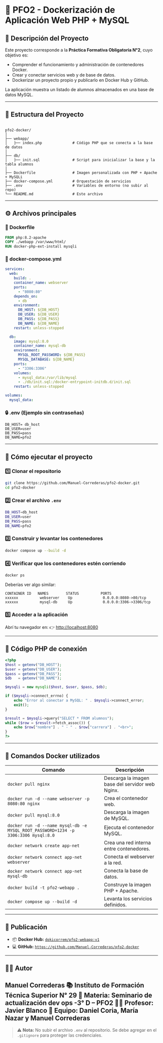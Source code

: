 # 🐳 PFO2 - Dockerización de Aplicación Web PHP + MySQL

## 📘 Descripción del Proyecto
Este proyecto corresponde a la **Práctica Formativa Obligatoria N°2**, cuyo objetivo es:
- Comprender el funcionamiento y administración de contenedores Docker.
- Crear y conectar servicios web y de base de datos.
- Dockerizar un proyecto propio y publicarlo en Docker Hub y GitHub.

La aplicación muestra un listado de alumnos almacenados en una base de datos MySQL.

---

## 🧱 Estructura del Proyecto

```

pfo2-docker/
│
├── webapp/
│   ├── index.php              # Código PHP que se conecta a la base de datos
│
├── db/
│   ├── init.sql               # Script para inicializar la base y la tabla alumnos
│
├── Dockerfile                 # Imagen personalizada con PHP + Apache + MySQLi
├── docker-compose.yml         # Orquestación de servicios
├── .env                       # Variables de entorno (no subir al repo)
└── README.md                  # Este archivo

````

---

## ⚙️ Archivos principales

### 🐘 Dockerfile
```dockerfile
FROM php:8.2-apache
COPY ./webapp /var/www/html/
RUN docker-php-ext-install mysqli
````

### 🧩 docker-compose.yml

```yaml
services:
  web:
    build: .
    container_name: webserver
    ports:
      - "8080:80"
    depends_on:
      - db
    environment:
      DB_HOST: ${DB_HOST}
      DB_USER: ${DB_USER}
      DB_PASS: ${DB_PASS}
      DB_NAME: ${DB_NAME}
    restart: unless-stopped

  db:
    image: mysql:8.0
    container_name: mysql-db
    environment:
      MYSQL_ROOT_PASSWORD: ${DB_PASS}
      MYSQL_DATABASE: ${DB_NAME}
    ports:
      - "3306:3306"
    volumes:
      - mysql_data:/var/lib/mysql
      - ./db/init.sql:/docker-entrypoint-initdb.d/init.sql
    restart: unless-stopped

volumes:
  mysql_data:
```

### 🔒 .env (Ejemplo sin contraseñas)

```
DB_HOST= db_host
DB_USER=user
DB_PASS=pass
DB_NAME=pfo2
```

---

## 🚀 Cómo ejecutar el proyecto

### 1️⃣ Clonar el repositorio

```bash
git clone https://github.com/Manuel-Correderas/pfo2-docker.git
cd pfo2-docker
```

### 2️⃣ Crear el archivo `.env`

```bash
DB_HOST=db_host
DB_USER=user
DB_PASS=pass
DB_NAME=pfo2
```

### 3️⃣ Construir y levantar los contenedores

```bash
docker compose up --build -d
```

### 4️⃣ Verificar que los contenedores estén corriendo

```bash
docker ps
```

Deberías ver algo similar:

```
CONTAINER ID   NAMES        STATUS          PORTS
xxxxxx          webserver    Up              0.0.0.0:8080->80/tcp
xxxxxx          mysql-db     Up              0.0.0.0:3306->3306/tcp
```

### 5️⃣ Acceder a la aplicación

Abrí tu navegador en:
👉 [http://localhost:8080](http://localhost:8080)

---

## 🧠 Código PHP de conexión

```php
<?php
$host = getenv("DB_HOST");
$user = getenv("DB_USER");
$pass = getenv("DB_PASS");
$db   = getenv("DB_NAME");

$mysqli = new mysqli($host, $user, $pass, $db);

if ($mysqli->connect_errno) {
    echo "Error al conectar a MySQL: " . $mysqli->connect_error;
    exit();
}

$result = $mysqli->query("SELECT * FROM alumnos");
while ($row = $result->fetch_assoc()) {
    echo $row["nombre"] . " - " . $row["carrera"] . "<br>";
}
?>
```

---

## 🧩 Comandos Docker utilizados

| Comando                                                                            | Descripción                                     |
| ---------------------------------------------------------------------------------- | ----------------------------------------------- |
| `docker pull nginx`                                                                | Descarga la imagen base del servidor web Nginx. |
| `docker run -d --name webserver -p 8080:80 nginx`                                  | Crea el contenedor web.                         |
| `docker pull mysql:8.0`                                                            | Descarga la imagen de MySQL.                    |
| `docker run -d --name mysql-db -e MYSQL_ROOT_PASSWORD=1234 -p 3306:3306 mysql:8.0` | Ejecuta el contenedor MySQL.                    |
| `docker network create app-net`                                                    | Crea una red interna entre contenedores.        |
| `docker network connect app-net webserver`                                         | Conecta el webserver a la red.                  |
| `docker network connect app-net mysql-db`                                          | Conecta la base de datos.                       |
| `docker build -t pfo2-webapp .`                                                    | Construye la imagen PHP + Apache.               |
| `docker compose up --build -d`                                                     | Levanta los servicios definidos.                |

---

## 🐙 Publicación

* 📦 **Docker Hub:** [`dokicorrem/pfo2-webapp:v1`](https://hub.docker.com/r/dokicorrem/pfo2-webapp)
* 💻 **GitHub:** [`https://github.com/Manuel-Correderas/pfo2-docker`](https://github.com/Manuel-Correderas/pfo2-docker)

---

## 👨‍💻 Autor

**Manuel Correderas**
📚 Instituto de Formación Técnica Superior N° 29
📘  Materia: Seminario de actualización dev ops -3° D – PFO2
👨‍🏫 Profesor: Javier Blanco
👥 Equipo: Daniel Coria, María Nazar y Manuel Correderas
---

> ⚠️ **Nota:** No subir el archivo `.env` al repositorio.
> Se debe agregar en el `.gitignore` para proteger las credenciales.


